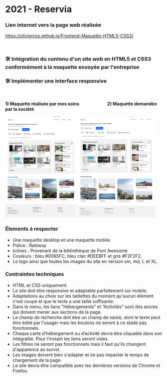 # 2021  -  Reservia

### Lien internet vers la page web réalisée 
https://oliviercos.github.io/Frontend-Maquette-HTML5-CSS3/

&nbsp;

### 🛠️ Intégration du contenu d'un site web en HTML5 et CSS3 conformément à la maquette envoyée par l'entreprise


### 🛠️ Implémenter une interface responsive

&nbsp;


__1) Maquette réalisée par mes soins &nbsp;   &nbsp;  &nbsp; &nbsp; &nbsp; &nbsp;   &nbsp;   &nbsp;  &nbsp; &nbsp;  &nbsp; &nbsp;   &nbsp;   2) Maquette demandée par la société__

<img alt="maquette réalisée"  width=45% src="maquette_done.png"></img> <img alt="maquette demandée" width=49% src="reservia_maquette_asked.png"></img>


### Élements à respecter

- Une maquette desktop et une maquette mobile. 
- Police : Raleway 
- Icônes : Provenant de la bibliothèque de Font Awesome 
- Couleurs : bleu #0065FC, bleu clair #DEEBFF  et gris #F2F2F2.
- Le logo ainsi que toutes les images du site en version sm, md, L et XL.
 

### Contraintes techniques

- HTML et CSS uniquement. 
- Le site doit être responsive et adaptable parfaitement sur mobile.
- Adaptations au choix sur les tablettes du moment qu'aucun élément n'est coupé et que le texte a une taille suffisante. 
- Dans le menu, les liens “Hébergements” et “Activités” sont des ancres qui doivent mener aux sections de la page.
- Le champ de recherche doit être un champ de saisie, dont le texte peut être édité par l'usager mais les boutons ne seront à ce stade pas fonctionnels.
- Chaque carte d’hébergement ou d’activité devra être cliquable dans son intégralité. Pour l’instant les liens seront vides.
- Les filtres ne seront pas fonctionnels mais il faut qu'ils changent d'apparence au survol.
- Les images doivent bien s'adapter et ne pas impacter le temps de chargement de la page.
- Le site devra être compatible avec les dernières versions de Chrome et Firefox.



